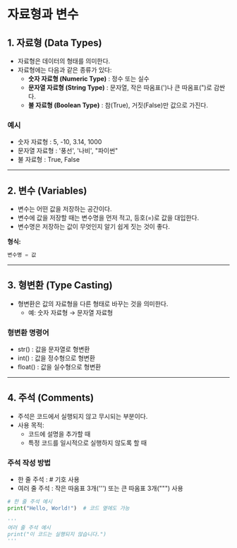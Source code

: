 # 자료형과 변수

## 1. 자료형 (Data Types)
- 자료형은 데이터의 형태를 의미한다.  
- 자료형에는 다음과 같은 종류가 있다:
  - **숫자 자료형 (Numeric Type)** : 정수 또는 실수  
  - **문자열 자료형 (String Type)** : 문자열, 작은 따옴표(')나 큰 따옴표(")로 감싼다.  
  - **불 자료형 (Boolean Type)** : 참(True), 거짓(False)만 값으로 가진다.  

### 예시
- 숫자 자료형 : 5, -10, 3.14, 1000  
- 문자열 자료형 : '풍선', '나비', "파이썬"  
- 불 자료형 : True, False  

---

## 2. 변수 (Variables)
- 변수는 어떤 값을 저장하는 공간이다.  
- 변수에 값을 저장할 때는 변수명을 먼저 적고, 등호(=)로 값을 대입한다.  
- 변수명은 저장하는 값이 무엇인지 알기 쉽게 짓는 것이 좋다.  

**형식:**  
```python
변수명 = 값
```

---

## 3. 형변환 (Type Casting)
- 형변환은 값의 자료형을 다른 형태로 바꾸는 것을 의미한다.  
  - 예: 숫자 자료형 → 문자열 자료형  

### 형변환 명령어
- str() : 값을 문자열로 형변환  
- int() : 값을 정수형으로 형변환  
- float() : 값을 실수형으로 형변환  

---

## 4. 주석 (Comments)
- 주석은 코드에서 실행되지 않고 무시되는 부분이다.  
- 사용 목적:
  - 코드에 설명을 추가할 때  
  - 특정 코드를 일시적으로 실행하지 않도록 할 때  

### 주석 작성 방법
- 한 줄 주석 : # 기호 사용  
- 여러 줄 주석 : 작은 따옴표 3개(''') 또는 큰 따옴표 3개(""") 사용  

```python
# 한 줄 주석 예시
print("Hello, World!")  # 코드 옆에도 가능

'''
여러 줄 주석 예시
print("이 코드는 실행되지 않습니다.")
'''
```
